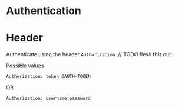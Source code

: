 # Authentication

# Header
Authenticate using the header `Authorization`.
// TODO flesh this out.

Possible values
````
Authorization: token OAUTH-TOKEN
````
OR
````
Authorization: username:password
````
